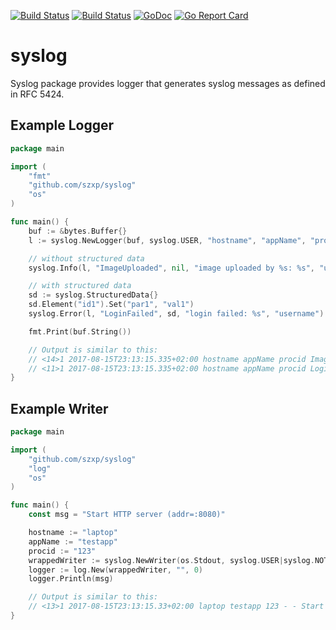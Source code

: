[![Build Status](https://travis-ci.org/szxp/syslog.svg?branch=master)](https://travis-ci.org/szxp/syslog)
[![Build Status](https://ci.appveyor.com/api/projects/status/github/szxp/syslog?branch=master&svg=true)](https://ci.appveyor.com/project/szxp/syslog)
[![GoDoc](https://godoc.org/github.com/szxp/syslog?status.svg)](https://godoc.org/github.com/szxp/syslog)
[![Go Report Card](https://goreportcard.com/badge/github.com/szxp/syslog)](https://goreportcard.com/report/github.com/szxp/syslog)

# syslog
Syslog package provides logger that generates syslog 
messages as defined in RFC 5424.

## Example Logger
```go
package main

import (
	"fmt"
	"github.com/szxp/syslog"
	"os"
)

func main() {
	buf := &bytes.Buffer{}
	l := syslog.NewLogger(buf, syslog.USER, "hostname", "appName", "procid")

	// without structured data
	syslog.Info(l, "ImageUploaded", nil, "image uploaded by %s: %s", "username", "image.jpg")

	// with structured data
	sd := syslog.StructuredData{}
	sd.Element("id1").Set("par1", "val1")
	syslog.Error(l, "LoginFailed", sd, "login failed: %s", "username")

	fmt.Print(buf.String())

	// Output is similar to this:
	// <14>1 2017-08-15T23:13:15.335+02:00 hostname appName procid ImageUploaded - image uploaded by username: image.jpg
	// <11>1 2017-08-15T23:13:15.335+02:00 hostname appName procid LoginFailed [id1 par1="val1"] login failed: username
}	
```


## Example Writer
```go
package main

import (
	"github.com/szxp/syslog"
	"log"
	"os"
)

func main() {
	const msg = "Start HTTP server (addr=:8080)"

	hostname := "laptop"
	appName := "testapp"
	procid := "123"
	wrappedWriter := syslog.NewWriter(os.Stdout, syslog.USER|syslog.NOTICE, hostname, appName, procid)
	logger := log.New(wrappedWriter, "", 0)
	logger.Println(msg)

	// Output is similar to this:
	// <13>1 2017-08-15T23:13:15.33+02:00 laptop testapp 123 - - Start HTTP server (addr=:8080)
}
```


